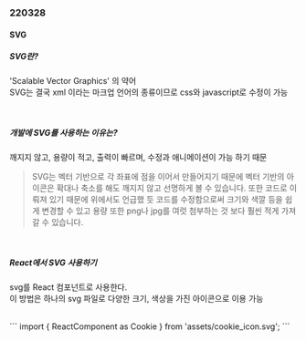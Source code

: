 ### 220328

#### SVG

##### SVG란?

'Scalable Vector Graphics' 의 약어<br>
SVG는 결국 xml 이라는 마크업 언어의 종류이므로 css와 javascript로 수정이 가능

<br>

##### 개발에 SVG를 사용하는 이유는?

깨지지 않고, 용량이 적고, 출력이 빠르며, 수정과 애니메이션이 가능 하기 때문

> SVG는 벡터 기반으로 각 좌표에 점을 이어서 만들어지기 때문에 벡터 기반의 아이콘은 확대나 축소를 해도 깨지지 않고 선명하게 볼 수 있습니다. 또한 코드로 이뤄져 있기 때문에 위에서도 언급했 듯 코드를 수정함으로써 크기와 색깔 등을 쉽게 변경할 수 있고 용량 또한 png나 jpg를 여럿 첨부하는 것 보다 훨씬 적게 가져갈 수 있습니다.

<br>

##### React에서 SVG 사용하기

svg를 React 컴포넌트로 사용한다.<br>
이 방법은 하나의 svg 파일로 다양한 크기, 색상을 가진 아이콘으로 이용 가능<br>

<br>
```
import { ReactComponent as Cookie } from 'assets/cookie_icon.svg';

<Cookie width="10" height="10" fill="orange"/>
```

